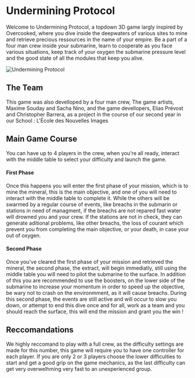 <h1>Undermining Protocol</h1>
Welcome to Undermining Protocol, a topdown 3D game largly inspired by Overcooked, where you dive inside the deepwaters of various sites to mine and retrieve precious ressources in the name of your empire.
Be a part of a four man crew inside your submarine, learn to cooperate as you face various situations, keep track of your oxygen the submarine pressure level and the good state of all the modules that keep you alive.

![Undermining Protocol](https://github.com/user-attachments/assets/bbea6902-0cda-42d3-ace4-d4aae85e2236)
<h2>The Team</h2>
This game was also develloped by a four man crew, The game artists, Maxime Souday and Sacha Nino, and the game devellopers, Elias Prévost and Christopher Barrera, as a project in the course of our second year in our School : L'École des Nouvelles Images
<h2>Main Game Course</h2>
You can have up to 4 players in the crew, when you're all ready, interact with the middle table to select your difficulty and launch the game.
<h4>First Phase</h4>
Once this happens you will enter the first phase of your mission, which is to mine the mineral, this is the main objective, and one of you will need to interact with the middle table to complete it.
While the others will be swarmed by a regular course of events, like breachs in the submarin or stations in need of managment, if the breachs are not repared fast water will drowned you and your crew.
If the stations are not in check, they can generate aditional problems, like other breachs, the loss of courant which prevent you from completing the main objective, or your death, in case your out of oxygen.
<h4>Second Phase</h4>
Once you've cleared the first phase of your mission and retrieved the mineral, the second phase, the extract, will begin immediatly, still using the middle table you will need to pilot the submarine to the surface.
In addition of this you are recommended to use the boosters, on the lower side of the submarine to increase your momentum in order to speed up the objective, be wary not to crash on the environmment, as it will cause breachs.
During this second phase, the events are still active and will occur to slow you down, or attempt to end this dive once and for all, work as a team and you should reach the surface, this will end the mission and grant you the win !
<h2>Reccomandations</h2>
We highly reccomand to play with a full crew, as the difficulty settings are made for this number, this game will require you to have one controller for each player. If you are only 2 or 3 players choose the lower difficulties to start and get
a good grip on the game mechanics, as the last difficulty can get very overwelhming very fast to an unexperienced group.
